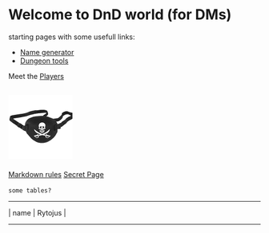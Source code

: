 <!-- TITLE: Home -->
<!-- SUBTITLE: A quick summary of Home -->

# Welcome to DnD world (for DMs)

starting pages with some usefull links:
* [Name generator](https://www.fantasynamegenerators.com/kingdom-names.php)
* [Dungeon tools](https://donjon.bin.sh/5e/dungeon/)

Meet the [Players](the-players)

![*THE* Eyepatch](/uploads/eyepatch.png "Eyepatch")
-----
[Markdown rules](markdown-rules)
[Secret Page](secret-page)

`some tables? `


-----------
| name | Rytojus |





-----

